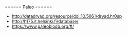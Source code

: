====== Paleo ======

* http://datadryad.org/resource/doi:10.5061/dryad.hr0sp
* http://h175.it.helsinki.fi/database/
* https://www.paleobiodb.org/#/